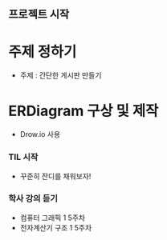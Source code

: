 ## 프로젝트 시작 
# 주제 정하기
 
 - 주제 : 간단한 게시판 만들기
 
# ERDiagram 구상 및 제작
 
  - Drow.io 사용 

### TIL 시작

 - 꾸준히 잔디를 채워보자!
 
### 학사 강의 듣기
 - 컴퓨터 그래픽 1 5주차
 - 전자계산기 구조 1 5주차
